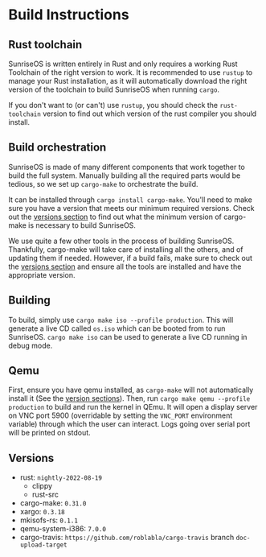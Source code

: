 # Build Instructions

## Rust toolchain

SunriseOS is written entirely in Rust and only requires a working Rust Toolchain
of the right version to work. It is recommended to use `rustup` to manage your
Rust installation, as it will automatically download the right version of the
toolchain to build SunriseOS when running `cargo`.

If you don't want to (or can't) use `rustup`, you should check the
`rust-toolchain` version to find out which version of the rust compiler you
should install.

## Build orchestration

SunriseOS is made of many different components that work together to build the
full system. Manually building all the required parts would be tedious, so we
set up `cargo-make` to orchestrate the build.

It can be installed through `cargo install cargo-make`. You'll need to make sure
you have a version that meets our minimum required versions. Check out the
[versions section](#versions) to find out what the minimum version of cargo-make
is necessary to build SunriseOS.

We use quite a few other tools in the process of building SunriseOS. Thankfully,
cargo-make will take care of installing all the others, and of updating them if
needed. However, if a build fails, make sure to check out the [versions
section](#versions) and ensure all the tools are installed and have the
appropriate version.

## Building

To build, simply use `cargo make iso --profile production`. This will generate a
live CD called `os.iso` which can be booted from to run SunriseOS.
`cargo make iso` can be used to generate a live CD running in debug mode.

## Qemu

First, ensure you have qemu installed, as `cargo-make` will not automatically
install it (See the [version sections](#versions)). Then, run `cargo make qemu
--profile production` to build and run the kernel in QEmu. It will open a display
server on VNC port 5900 (overridable by setting the `VNC_PORT` environment
variable) through which the user can interact. Logs going over serial port will be
printed on stdout.

## Versions

- rust: `nightly-2022-08-19`
  - clippy
  - rust-src
- cargo-make: `0.31.0`
- xargo: `0.3.18`
- mkisofs-rs: `0.1.1`
- qemu-system-i386: `7.0.0`
- cargo-travis: `https://github.com/roblabla/cargo-travis` branch `doc-upload-target`
